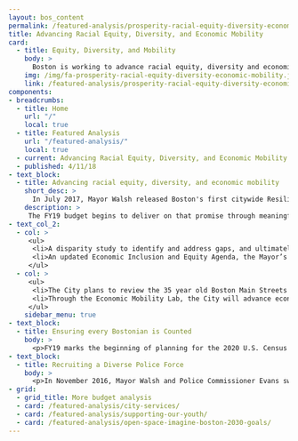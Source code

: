 ```yaml
---
layout: bos_content
permalink: /featured-analysis/prosperity-racial-equity-diversity-economic-mobility/
title: Advancing Racial Equity, Diversity, and Economic Mobility
card:
  - title: Equity, Diversity, and Mobility
    body: >
      Boston is working to advance racial equity, diversity and economic mobility.
    img: /img/fa-prosperity-racial-equity-diversity-economic-mobility.jpg
    link: /featured-analysis/prosperity-racial-equity-diversity-economic-mobility/
components:
- breadcrumbs:
  - title: Home
    url: "/"
    local: true
  - title: Featured Analysis
    url: "/featured-analysis/"
    local: true
  - current: Advancing Racial Equity, Diversity, and Economic Mobility
  - published: 4/11/18
- text_block:
  - title: Advancing racial equity, diversity, and economic mobility
    short_desc: >
      In July 2017, Mayor Walsh released Boston's first citywide Resilience Strategy to ensure every resident can reach their full potential regardless of their background, and remove the barriers of systemic racism that hinder Bostonians from having access to opportunities. 
    description: >
     The FY19 budget begins to deliver on that promise through meaningful investment that looks at the root problems of systemic racism and ensures Boston is a city where everyone thrives. These investments include:
- text_col_2:
  - col: >
     <ul>
      <li>A disparity study to identify and address gaps, and ultimately strengthen the City's procurement practices across all departments and provide an enhanced platform for future equity-based policies.</li>
      <li>An updated Economic Inclusion and Equity Agenda, the Mayor’s strategy for creating an inclusive economy in Boston.</li>
     </ul>
  - col: >
     <ul>
      <li>The City plans to review the 35 year old Boston Main Streets program on how it will be best suited to serve Boston and its underserved districts and Main streets.</li>
      <li>Through the Economic Mobility Lab, the City will advance economic mobility for Bostonians.</li>
     </ul>
    sidebar_menu: true
- text_block:
  - title: Ensuring every Bostonian is Counted
    body: >
      <p>FY19 marks the beginning of planning for the 2020 U.S. Census and Boston is dedicated to ensuring every person who lives in Boston is counted. New outreach staff will work to identify opportunities to raise awareness about the Census, with a particular focus on harder to reach populations: students, children, recent immigrants, households with poor internet access, and non-English speakers.</p>
- text_block:
  - title: Recruiting a Diverse Police Force
    body: >
      <p>In November 2016, Mayor Walsh and Police Commissioner Evans swore in the first class of police cadets since 2009, a training program for Boston's youth seeking a career in law enforcement. Building on the success of recruiting a diverse class of 42, which included 74% cadets of color and 36% female cadets, the City will add another class of 31 in the Spring of 2018. The FY19 budget funds an additional class of 20 cadets in the Spring of 2019.</p> 
- grid: 
  - grid_title: More budget analysis
  - card: /featured-analysis/city-services/
  - card: /featured-analysis/supporting-our-youth/
  - card: /featured-analysis/open-space-imagine-boston-2030-goals/
---
```

